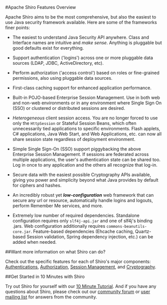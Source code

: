 <a name="FeaturesOverview-ApacheShiroFeaturesOverview"></a>
#Apache Shiro Features Overview

Apache Shiro aims to be the most comprehensive, but also the easiest to use Java security framework available. Here are some of the frameworks finer points:

*   The easiest to understand Java Security API anywhere. Class and Interface names are intuitive and _make sense_. Anything is pluggable but good defaults exist for everything.

*   Support authentication ('logins') across one or more pluggable data sources (LDAP, JDBC, ActiveDirectory, etc).

*   Perform authorization ('access control') based on roles or fine-grained permissions, also using pluggable data sources.

*   First-class caching support for enhanced application performance.

*   Built-in POJO-based Enterprise Session Management. Use in both web and non-web environments or in any environment where Single Sign On (SSO) or clustered or distributed sessions are desired.

*   _Heterogeneous_ client session access. You are no longer forced to use only the `HttpSession` or Stateful Session Beans, which often unnecessarily tied applications to specific environments. Flash applets, C# applications, Java Web Start, and Web Applications, etc. can now all share session state regardless of deployment environment.

*   Simple Single Sign-On (SSO) support piggybacking the above Enterprise Session Management. If sessions are federated across multiple applications, the user's authentication state can be shared too. Log in once to any application and the others all recognize that log-in.

*   Secure data with the easiest possible Cryptography APIs available, giving you power and simplicity beyond what Java provides by default for ciphers and hashes.

*   An incredibly robust yet **_low-configuration_** web framework that can secure any url or resource, automatically handle logins and logouts, perform Remember Me services, and more.

*   Extremely low number of required dependencies. Standalone configuration requires only `slf4j-api.jar` and one of slf4j's binding .jars. Web configuration additionally requires `commons-beanutils-core.jar`. Feature-based dependencies (Ehcache caching, Quartz-based Session validation, Spring dependency injection, etc.) can be added when needed.

<a name="FeaturesOverview-WantmoreinformationonwhatShirocando%3F"></a>
##Want more information on what Shiro can do?

Check out the specific features for each of Shiro's major components: [Authentications](authentication-features.html "Authentication Features"), [Authorization](authorization-features.html "Authorization Features"), [Session Management](session-management-features.html "Session Management Features"), and [Cryptography](cryptography-features.html "Cryptography Features").

<a name="FeaturesOverview-GetStartedin10MinuteswithShiro"></a>
##Get Started in 10 Minutes with Shiro

Try out Shiro for yourself with our [10 Minute Tutorial](10-minute-tutorial.html "10 Minute Tutorial"). And if you have any questions about Shiro, please check out our [community forum](forums.html "Forums") or [user mailing list](mailing-lists.html "Mailing Lists") for answers from the community.
<input type="hidden" id="ghEditPage" value="features-overview.md"></input>
